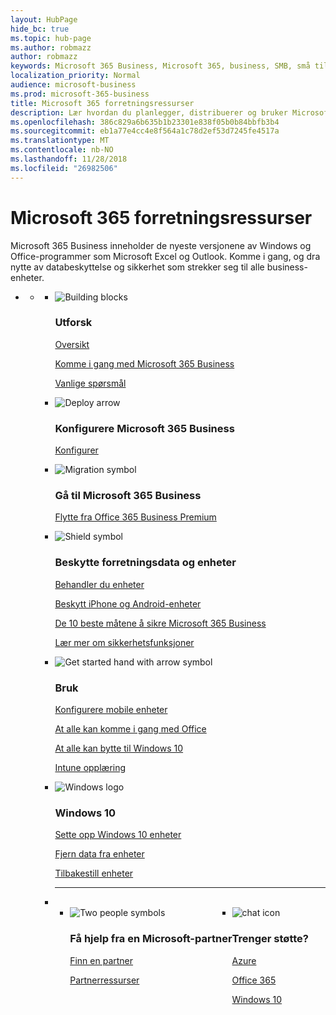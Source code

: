 ```yaml
---
layout: HubPage
hide_bc: true
ms.topic: hub-page
ms.author: robmazz
author: robmazz
keywords: Microsoft 365 Business, Microsoft 365, business, SMB, små til mellomstore bedrifter, Microsoft 365 forretningsdokumenter, docs, dokumentasjon, teknisk informasjon
localization_priority: Normal
audience: microsoft-business
ms.prod: microsoft-365-business
title: Microsoft 365 forretningsressurser
description: Lær hvordan du planlegger, distribuerer og bruker Microsoft Office 365, Windows-10, og Enterprise mobilitet + sikkerhet sammen i firmaet for en integrert og sikker infrastruktur som gjør det mulig for samarbeid og låser opp kreativitet.
ms.openlocfilehash: 386c829a6b635b1b23301e838f05b0b84bbfb3b4
ms.sourcegitcommit: eb1a77e4cc4e8f564a1c78d2ef53d7245fe4517a
ms.translationtype: MT
ms.contentlocale: nb-NO
ms.lasthandoff: 11/28/2018
ms.locfileid: "26982506"
---
```

<div id="main" class="v2">
    <div class="container">
        <h1>Microsoft 365 forretningsressurser</h1>
        <P>Microsoft 365 Business inneholder de nyeste versjonene av Windows og Office-programmer som Microsoft Excel og Outlook. Komme i gang, og dra nytte av databeskyttelse og sikkerhet som strekker seg til alle business-enheter.</p>
        <P></p>
        <ul class="pivots">
            <li>
                <a href="#home"></a>
                <ul id="home">
                    <li>
                        <a href="#home-all"></a>
                        <ul id="home-all" class="cardsF">
                            <li>
                                <div class="cardSize">
                                    <div class="cardPadding">
                                        <div class="card">
                                            <div class="cardImageOuter">
                                                <div class="cardImage">
                                                    <img src="https://docs.microsoft.com/office/media/icons/blocks-blue.svg" alt="Building blocks" />
                                                </div>
                                            </div>
                                            <div class="cardText">
                                                <h3>Utforsk</h3>
                                                <P><a href="https://support.office.com/article/what-is-microsoft-365-business-901e2522-c2cf-4b8c-894e-f482cda3347a" target="_blank">Oversikt</a></p>
                                                <P><a href="microsoft-365-business-overview.md" target="_blank">Komme i gang med Microsoft 365 Business</a></p> <P><a href="https://docs.microsoft.com/microsoft-365/business/support/microsoft-365-business-faqs" target="_blank">Vanlige spørsmål</a></p>
                                            </div>
                                        </div>
                                    </div>
                                </div>
                            </li>
                            <li>
                                <div class="cardSize">
                                    <div class="cardPadding">
                                        <div class="card">
                                            <div class="cardImageOuter">
                                                <div class="cardImage">
                                                    <img src="https://docs.microsoft.com/office/media/icons/deploy-blue.svg" alt="Deploy arrow" />
                                                </div>
                                            </div>
                                            <div class="cardText">
                                                <h3>Konfigurere Microsoft 365 Business</h3>
                                                <P><a href="set-up.md" target="_blank">Konfigurer</a></p>
                                            </div>
                                        </div>
                                    </div>
                                </div>
                            </li>
                            <li>
                                <div class="cardSize">
                                    <div class="cardPadding">
                                        <div class="card">
                                            <div class="cardImageOuter">
                                                <div class="cardImage">
                                                    <img src="https://docs.microsoft.com/office/media/icons/migration-blue.svg" alt="Migration symbol" />
                                                </div>
                                            </div>
                                            <div class="cardText">
                                                <h3>Gå til Microsoft 365 Business</h3>
                                                <P><a href="migrate-to-microsoft-365-business.md" target="_blank">Flytte fra Office 365 Business Premium</a></p>
                                            </div>
                                        </div>
                                    </div>
                                </div>
                            </li> 
                            <li>
                                <div class="cardSize">
                                    <div class="cardPadding">
                                        <div class="card">
                                            <div class="cardImageOuter">
                                                <div class="cardImage">
                                                    <img src="https://docs.microsoft.com/office/media/icons/security-blue.svg" alt="Shield symbol" />
                                                </div>
                                            </div>
                                            <div class="cardText">
                                                <h3>Beskytte forretningsdata og enheter</h3>
                                                <P><a href="manage.md" target="_blank">Behandler du enheter</a></p> <P><a href="app-protection-settings-for-android-and-ios.md" target="_blank">Beskytt iPhone og Android-enheter</a></p>
                                                 <P><a href="https://support.office.com/article/top-10-ways-to-secure-office-365-and-microsoft-365-business-plans-from-cyber-threats-de2da300-dbb6-4725-bb12-b85a9d296e75" target="_blank">De 10 beste måtene å sikre Microsoft 365 Business</a></p>
                                                <P><a href="security-features.md" target="_blank">Lær mer om sikkerhetsfunksjoner</a></p>
                                                </div>
                                        </div>
                                    </div>
                                </div>
                            </li>
                            <li>
                                <div class="cardSize">
                                    <div class="cardPadding">
                                        <div class="card">
                                            <div class="cardImageOuter">
                                                <div class="cardImage">
                                                    <img src="https://docs.microsoft.com/office/media/icons/get-started-blue.svg" alt="Get started hand with arrow symbol" />
                                                </div>
                                            </div>
                                            <div class="cardText">
                                                <h3> Bruk </h3>
                                                <P><a href="set-up-mobile-devices.md" target="_blank">Konfigurere mobile enheter</a></p>
                                                <P><a href="https://support.office.com/office-training-center" target="_blank">At alle kan komme i gang med Office</a></p>
                                                <P><a href="https://www.microsoft.com/itpro/windows-10/end-user-readiness" target="_blank">At alle kan bytte til Windows 10</a></p>
                                                <P><a href="https://docs.microsoft.com/intune-user-help/use-managed-devices-to-get-work-done" target="_blank">Intune opplæring</a></p>
                                            </div>
                                        </div>
                                    </div>
                                </div>
                            </li>
                            <li>
                                <div class="cardSize">
                                    <div class="cardPadding">
                                        <div class="card">
                                            <div class="cardImageOuter">
                                                <div class="cardImage">
                                                    <img src="https://docs.microsoft.com/media/logos/logo_Windows.svg" alt="Windows logo" />
                                                </div>
                                            </div>
                                            <div class="cardText">
                                                <h3>Windows 10</h3>
                                                <P><a href="set-up-windows-devices.md" target="_blank">Sette opp Windows 10 enheter</a></p>
                                                <P><a href="remove-company-data.md" target="_blank">Fjern data fra enheter</a></p>
                                                <P><a href="reset-devices-to-factory-settings.md" target="_blank">Tilbakestill enheter</a></p>
                                            </div>
                                        </div>
                                    </div>
                                </div>
                            </li>
                                <li class="fullSpan">
                                  <hr />
                                  <br>
                                  <ul class="cardsF panelContent singlePanelContent" style="display:flex!important;">
                                    <li>
                                    <div class="cardSize">
                                        <div class="cardPadding">
                                            <div class="card">
                                                <div class="cardImageOuter">
                                                    <div class="cardImage">
                                                        <img src="https://docs.microsoft.com/office/media/icons/users-people.svg" alt="Two people symbols" />
                                                    </div>
                                                </div>
                                                <div class="cardText">
                                                    <h3>Få hjelp fra en Microsoft-partner</h3>
                                                    <P><a href="https://www.microsoft.com/solution-providers/search" target="_blank">Finn en partner</a></p>
                                                    <P><a href="https://www.microsoft.com/microsoft-365/partners/business" target="_blank">Partnerressurser</a></p>
                                                </div>
                                            </div>
                                        </div>
                                    </div>
                                </li> 
                                <li>
                                    <div class="cardSize">
                                        <div class="cardPadding">
                                            <div class="card">
                                                <div class="cardImageOuter">
                                                    <div class="cardImage">
                                                        <img src="https://docs.microsoft.com/office/media/icons/chat.svg" alt="chat icon" />
                                                    </div>
                                                </div>
                                                <div class="cardText">
                                                    <h3>Trenger støtte?</h3>
                                                     <P><a href="https://azure.microsoft.com/support/options/" target="_blank">Azure</a></p>
                                                     <P><a href="https://support.office.com/article/Contact-support-for-business-products-Admin-Help-32a17ca7-6fa0-4870-8a8d-e25ba4ccfd4b" target="_blank">Office 365</a></p>
                                                     <P><a href="http://support.microsoft.com/products/windows" target="_blank">Windows 10</a></p>
                                                </div>
                                            </div>
                                        </div>
                                    </div>
                                </li>
                            </li>
                        </ul>
                    </li>
                </ul>
            </li>
        </ul>
    </div>
</div>